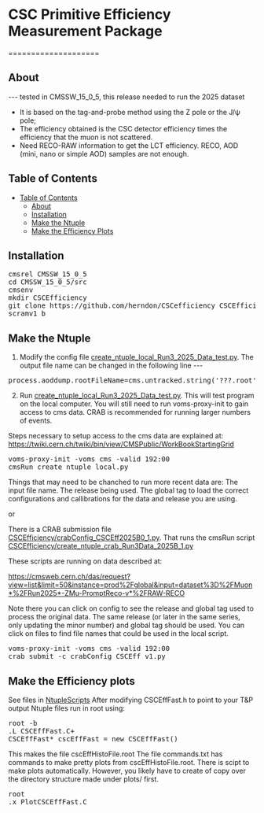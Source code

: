 # CSC Primitive Efficiency Measurement Package
====================

## About
--- tested in CMSSW_15_0_5, this release needed to run the 2025 dataset
* It is based on the tag-and-probe method using the Z pole or the J/ψ pole;
* The efficiency obtained is the CSC detector efficiency times the efficiency that the muon is not scattered.
* Need RECO-RAW information to get the LCT efficiency. RECO, AOD (mini, nano or simple AOD) samples are not enough.

## Table of Contents
- [Table of Contents](#table-of-contents)
    - [About](#about)
    - [Installation](#installation)
    - [Make the Ntuple](#make-the-ntuple)
    - [Make the Efficiency Plots](#make-the-efficiency-plots)
   
## Installation
<pre>
cmsrel CMSSW_15_0_5
cd CMSSW_15_0_5/src
cmsenv
mkdir CSCEfficiency
git clone https://github.com/herndon/CSCefficiency CSCEfficiency
scramv1 b
</pre>

## Make the Ntuple
1. Modify the config file [create_ntuple_local_Run3_2025_Data_test.py](CSCEfficiency/create_ntuple_local_Run3_2025_Data_test.py). 
The output file name can be changed in the following line ---
<pre>
process.aoddump.rootFileName=cms.untracked.string('???.root')
</pre>

2. Run [create_ntuple_local_Run3_2025_Data_test.py](CSCEfficiency/create_ntuple_local_Run3_2025_Data_test.py). This will test program on the local computer.  You will still need to run voms-proxy-init to gain access to cms data.  CRAB is recommended for running larger numbers of events.

Steps necessary to setup access to the cms data are explained at: https://twiki.cern.ch/twiki/bin/view/CMSPublic/WorkBookStartingGrid
   
<pre>
voms-proxy-init -voms cms -valid 192:00
cmsRun create_ntuple_local.py
</pre>


Things that may need to be chanched to run more recent data are:   The input file name.  The release being used.  The global tag to load the correct configurations and callibrations for the data and release you are using.  

or

There is a CRAB submission file [CSCEfficiency/crabConfig_CSCEff2025B0_1.py](CSCEfficiency/crabConfig_CSCEff2025B0_1.py). That runs the cmsRun script [CSCEfficiency/create_ntuple_crab_Run3Data_2025B_1.py](CSCEfficiency/create_ntuple_crab_Run3Data_2025B_1.py)

These scripts are running on data described at:

https://cmsweb.cern.ch/das/request?view=list&limit=50&instance=prod%2Fglobal&input=dataset%3D%2FMuon*%2FRun2025*-ZMu-PromptReco-v*%2FRAW-RECO

Note there you can click on config to see the release and global tag used to process the original data.   The same release (or later in the same series, only updating the minor number) and global tag should be used.  You can click on files to find file names that could be used in the local script.

<pre>
voms-proxy-init -voms cms -valid 192:00
crab submit -c crabConfig_CSCEff_v1.py
</pre>


## Make the Efficiency plots
See files in [NtupleScripts](CSCEfficiency/NtupleScripts/.)
After modifying CSCEffFast.h to point to your T&P output Ntuple files run in root using:
<pre>
root -b
.L CSCEffFast.C+
CSCEffFast* cscEffFast = new CSCEffFast()
</pre>
This makes the file cscEffHistoFile.root
The file commands.txt has commands to make pretty plots from cscEffHistoFile.root.
There is scipt to make plots automatically.  However, you likely have to create of copy over the directory structure made under plots/ first.
<pre>
root
.x PlotCSCEffFast.C
</pre>
